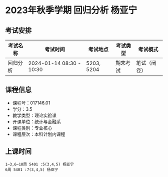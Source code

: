 # 2023年秋季学期 回归分析 杨亚宁




## 考试安排

| 考试名称 | 考试时间 | 考试地点 | 考试类型 | 考试模式 |
| -------- | -------- | -------- | -------- | -------- |
| 回归分析 | 2024-01-14 08:30 - 10:30 | 5203, 5204 | 期末考试 | 笔试（闭卷） |





## 课程信息

- 课程号：017146.01
- 学分：3.5
- 教学类型：理论实验课
- 开课单位：统计与金融系
- 课程类别：专业核心
- 课程层次：本科计划内课程

## 上课时间

```
1~3,6~18周 5401 :5(3,4,5) 杨亚宁
6周 5401 :7(3,4,5) 杨亚宁
```

